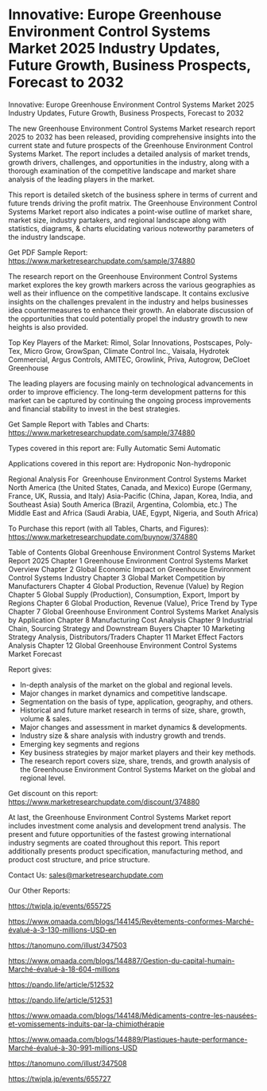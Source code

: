 # Innovative: Europe Greenhouse Environment Control Systems Market 2025 Industry Updates, Future Growth, Business Prospects, Forecast to 2032

 Innovative: Europe Greenhouse Environment Control Systems Market 2025 Industry Updates, Future Growth, Business Prospects, Forecast to 2032

The new Greenhouse Environment Control Systems Market research report 2025 to 2032 has been released, providing comprehensive insights into the current state and future prospects of the Greenhouse Environment Control Systems Market. The report includes a detailed analysis of market trends, growth drivers, challenges, and opportunities in the industry, along with a thorough examination of the competitive landscape and market share analysis of the leading players in the market.

This report is detailed sketch of the business sphere in terms of current and future trends driving the profit matrix. The Greenhouse Environment Control Systems Market report also indicates a point-wise outline of market share, market size, industry partakers, and regional landscape along with statistics, diagrams, & charts elucidating various noteworthy parameters of the industry landscape.

Get PDF Sample Report: https://www.marketresearchupdate.com/sample/374880

The research report on the Greenhouse Environment Control Systems market explores the key growth markers across the various geographies as well as their influence on the competitive landscape. It contains exclusive insights on the challenges prevalent in the industry and helps businesses idea countermeasures to enhance their growth. An elaborate discussion of the opportunities that could potentially propel the industry growth to new heights is also provided.

Top Key Players of the Market:
Rimol, Solar Innovations, Postscapes, Poly-Tex, Micro Grow, GrowSpan, Climate Control Inc., Vaisala, Hydrotek Commercial, Argus Controls, AMITEC, Growlink, Priva, Autogrow, DeCloet Greenhouse


The leading players are focusing mainly on technological advancements in order to improve efficiency. The long-term development patterns for this market can be captured by continuing the ongoing process improvements and financial stability to invest in the best strategies.

Get Sample Report with Tables and Charts: https://www.marketresearchupdate.com/sample/374880

Types covered in this report are:
Fully Automatic
Semi Automatic


Applications covered in this report are:
Hydroponic
Non-hydroponic


Regional Analysis For  Greenhouse Environment Control Systems Market
North America (the United States, Canada, and Mexico)
Europe (Germany, France, UK, Russia, and Italy)
Asia-Pacific (China, Japan, Korea, India, and Southeast Asia)
South America (Brazil, Argentina, Colombia, etc.)
The Middle East and Africa (Saudi Arabia, UAE, Egypt, Nigeria, and South Africa)

To Purchase this report (with all Tables, Charts, and Figures): https://www.marketresearchupdate.com/buynow/374880

Table of Contents
Global Greenhouse Environment Control Systems Market Report 2025
Chapter 1 Greenhouse Environment Control Systems Market Overview
Chapter 2 Global Economic Impact on Greenhouse Environment Control Systems Industry
Chapter 3 Global Market Competition by Manufacturers
Chapter 4 Global Production, Revenue (Value) by Region
Chapter 5 Global Supply (Production), Consumption, Export, Import by Regions
Chapter 6 Global Production, Revenue (Value), Price Trend by Type
Chapter 7 Global Greenhouse Environment Control Systems Market Analysis by Application
Chapter 8 Manufacturing Cost Analysis
Chapter 9 Industrial Chain, Sourcing Strategy and Downstream Buyers
Chapter 10 Marketing Strategy Analysis, Distributors/Traders
Chapter 11 Market Effect Factors Analysis
Chapter 12 Global Greenhouse Environment Control Systems Market Forecast

Report gives:

- In-depth analysis of the market on the global and regional levels.
- Major changes in market dynamics and competitive landscape.
- Segmentation on the basis of type, application, geography, and others.
- Historical and future market research in terms of size, share, growth, volume & sales.
- Major changes and assessment in market dynamics & developments.
- Industry size & share analysis with industry growth and trends.
- Emerging key segments and regions
- Key business strategies by major market players and their key methods.
- The research report covers size, share, trends, and growth analysis of the Greenhouse Environment Control Systems Market on the global and regional level.

Get discount on this report: https://www.marketresearchupdate.com/discount/374880

At last, the Greenhouse Environment Control Systems Market report includes investment come analysis and development trend analysis. The present and future opportunities of the fastest growing international industry segments are coated throughout this report. This report additionally presents product specification, manufacturing method, and product cost structure, and price structure.

Contact Us:
sales@marketresearchupdate.com

Our Other Reports:

https://twipla.jp/events/655725

https://www.omaada.com/blogs/144145/Revêtements-conformes-Marché-évalué-à-3-130-millions-USD-en

https://tanomuno.com/illust/347503

https://www.omaada.com/blogs/144887/Gestion-du-capital-humain-Marché-évalué-à-18-604-millions

https://pando.life/article/512532

https://pando.life/article/512531

https://www.omaada.com/blogs/144148/Médicaments-contre-les-nausées-et-vomissements-induits-par-la-chimiothérapie

https://www.omaada.com/blogs/144889/Plastiques-haute-performance-Marché-évalué-à-30-991-millions-USD

https://tanomuno.com/illust/347508

https://twipla.jp/events/655727
